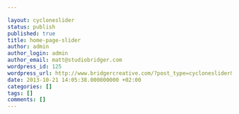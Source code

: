 ```yaml
---

layout: cycloneslider
status: publish
published: true
title: home-page-slider
author: admin
author_login: admin
author_email: matt@studiobridger.com
wordpress_id: 125
wordpress_url: http://www.bridgercreative.com/?post_type=cycloneslider&#038;p=125
date: 2013-10-21 14:05:38.000000000 +02:00
categories: []
tags: []
comments: []
---
```

